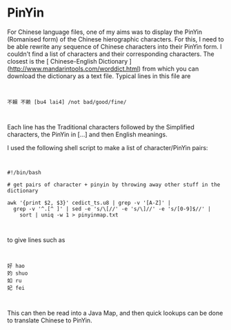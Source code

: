 #  PinYin 

For Chinese language files, one of my aims was to display the PinYin (Romanised form)
      of the Chinese hierographic characters. For this, I need to be able rewrite any sequence
      of Chinese characters into their PinYin form. I couldn't find a list of characters and
      their corresponding characters. The closest is the
 [
	Chinese-English Dictionary
      ] (http://www.mandarintools.com/worddict.html)
from which you can download the dictionary as a text file. Typical lines in this file are
```

	
不賴 不赖 [bu4 lai4] /not bad/good/fine/
	
      
```
Each line has the Traditional characters followed by the Simplified characters, the PinYin
      in [...] and then English meanings.

I used the following shell script to make a list of character/PinYin pairs:
```

	
#!/bin/bash

# get pairs of character + pinyin by throwing away other stuff in the dictionary

awk '{print $2, $3}' cedict_ts.u8 | grep -v '[A-Z]' | 
  grep -v '^.[^ ]' | sed -e 's/\[//' -e 's/\]//' -e 's/[0-9]$//' | 
    sort | uniq -w 1 > pinyinmap.txt
	
      
```
to give lines such as
```

	
好 hao
妁 shuo
如 ru
妃 fei
	
      
```


This can then be read into a Java Map, and then quick lookups can be done
      to translate Chinese to PinYin.

